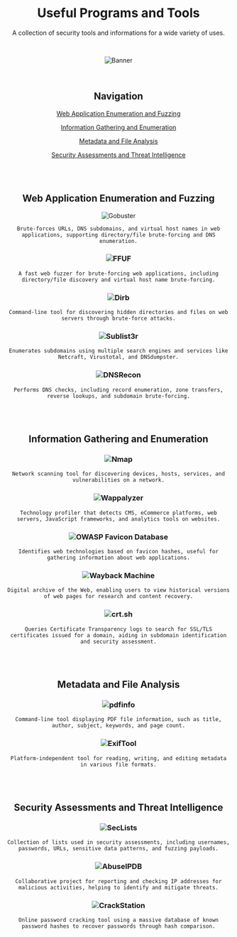 <div align="center">

# Useful Programs and Tools
A collection of security tools and informations for a wide variety of uses.

<br>

![Banner](https://github.com/snatev/sechelp/assets/169693246/06d451e0-7093-4f61-a1ce-c081a2505215)

<br>

## Navigation
[Web Application Enumeration and Fuzzing](#web-application-enumeration-and-fuzzing)

[Information Gathering and Enumeration](#information-gathering-and-enumeration)

[Metadata and File Analysis](#metadata-and-file-analysis)

[Security Assessments and Threat Intelligence](#security-assessments-and-threat-intelligence)

<br><br>

## Web Application Enumeration and Fuzzing

![Gobuster](https://img.shields.io/badge/-Gobuster-blue)
```
Brute-forces URLs, DNS subdomains, and virtual host names in web applications, supporting directory/file brute-forcing and DNS enumeration.
```

### ![FFUF](https://img.shields.io/badge/-FFUF-blue)
```
A fast web fuzzer for brute-forcing web applications, including directory/file discovery and virtual host name brute-forcing.
```

### ![Dirb](https://img.shields.io/badge/-Dirb-blue)
```
Command-line tool for discovering hidden directories and files on web servers through brute-force attacks.
```

### ![Sublist3r](https://img.shields.io/badge/-Sublist3r-blue)
```
Enumerates subdomains using multiple search engines and services like Netcraft, Virustotal, and DNSdumpster.
```

### ![DNSRecon](https://img.shields.io/badge/-DNSRecon-blue)
```
Performs DNS checks, including record enumeration, zone transfers, reverse lookups, and subdomain brute-forcing.
```

<br><br>

## Information Gathering and Enumeration

### ![Nmap](https://img.shields.io/badge/-Nmap-blue)
```
Network scanning tool for discovering devices, hosts, services, and vulnerabilities on a network.
```

### ![Wappalyzer](https://img.shields.io/badge/-Wappalyzer-blue)
```
Technology profiler that detects CMS, eCommerce platforms, web servers, JavaScript frameworks, and analytics tools on websites.
```

### ![OWASP Favicon Database](https://img.shields.io/badge/-OWASP%20Favicon%20Database-blue)
```
Identifies web technologies based on favicon hashes, useful for gathering information about web applications.
```

### ![Wayback Machine](https://img.shields.io/badge/-Wayback%20Machine-blue)
```
Digital archive of the Web, enabling users to view historical versions of web pages for research and content recovery.
```

### ![crt.sh](https://img.shields.io/badge/-crt.sh-blue)
```
Queries Certificate Transparency logs to search for SSL/TLS certificates issued for a domain, aiding in subdomain identification and security assessment.
```

<br><br>

## Metadata and File Analysis

### ![pdfinfo](https://img.shields.io/badge/-pdfinfo-blue)
```
Command-line tool displaying PDF file information, such as title, author, subject, keywords, and page count.
```

### ![ExifTool](https://img.shields.io/badge/-ExifTool-blue)
```
Platform-independent tool for reading, writing, and editing metadata in various file formats.
```

<br><br>

## Security Assessments and Threat Intelligence

### ![SecLists](https://img.shields.io/badge/-SecLists-blue)
```
Collection of lists used in security assessments, including usernames, passwords, URLs, sensitive data patterns, and fuzzing payloads.
```

### ![AbuseIPDB](https://img.shields.io/badge/-AbuseIPDB-blue)
```
Collaborative project for reporting and checking IP addresses for malicious activities, helping to identify and mitigate threats.
```

### ![CrackStation](https://img.shields.io/badge/-CrackStation-blue)
```
Online password cracking tool using a massive database of known password hashes to recover passwords through hash comparison.
```

</div>

